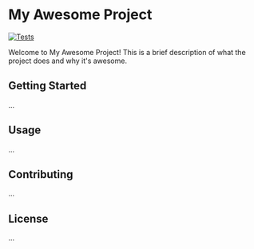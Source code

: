 # My Awesome Project

[![Tests](https://github.com/Tryfonm/pyspark-template/actions/workflows/tests.yml/badge.svg)](https://github.com/Tryfonm/pyspark-template/actions/workflows/tests.yml)

Welcome to My Awesome Project! This is a brief description of what the project does and why it's awesome.

## Getting Started

...

## Usage

...

## Contributing

...

## License

...

